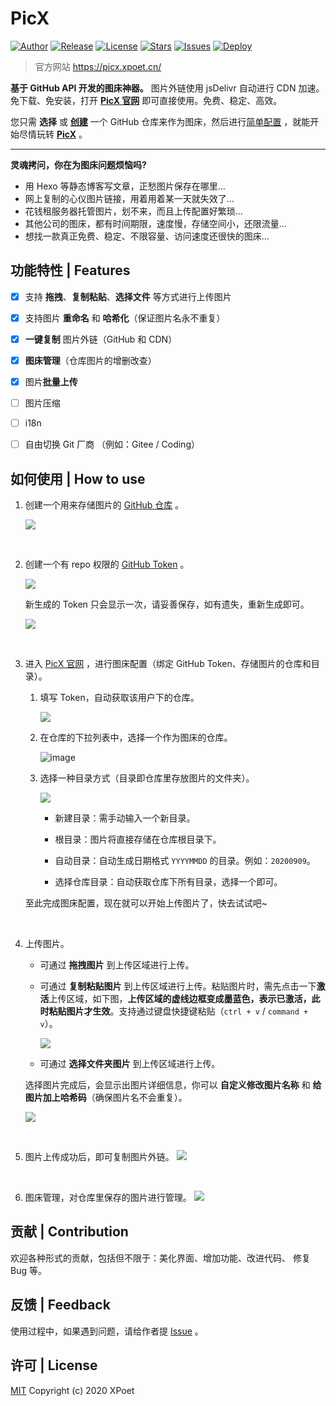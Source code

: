 # PicX

[![Author](https://img.shields.io/badge/author-XPoet-orange.svg)](https://github.com/XPoet)
[![Release](https://img.shields.io/github/release/XPoet/picx.svg)](https://github.com/XPoet/picx/releases)
[![License](https://img.shields.io/github/license/XPoet/picx.svg)](https://github.com/XPoet/picx/blob/master/LICENSE)
[![Stars](https://img.shields.io/github/stars/XPoet/picx)](https://github.com/XPoet/picx)
[![Issues](https://img.shields.io/github/issues/xpoet/picx)](https://github.com/XPoet/picx/issues)
[![Deploy](https://github.com/XPoet/picx/workflows/deploy/badge.svg)](https://github.com/XPoet/picx/actions/workflows/deploy.yml)


> 官方网站 https://picx.xpoet.cn/

**基于 GitHub API 开发的图床神器。** 图片外链使用 jsDelivr 自动进行 CDN 加速。免下载、免安装，打开 **[PicX 官网](https://picx.xpoet.cn/)** 即可直接使用。免费、稳定、高效。

您只需 **选择** 或 **[创建](https://github.com/new)** 一个 GitHub 仓库来作为图床，然后进行[简单配置](https://picx.xpoet.cn/#/config) ，就能开始尽情玩转 **[PicX](https://picx.xpoet.cn/)** 。

---

**灵魂拷问，你在为图床问题烦恼吗?**

- 用 Hexo 等静态博客写文章，正愁图片保存在哪里...
- 网上复制的心仪图片链接，用着用着某一天就失效了...
- 花钱租服务器托管图片，划不来，而且上传配置好繁琐...
- 其他公司的图床，都有时间期限，速度慢，存储空间小，还限流量...
- 想找一款真正免费、稳定、不限容量、访问速度还很快的图床...


## 功能特性 | Features 

- [x] 支持 **拖拽**、**复制粘贴**、**选择文件** 等方式进行上传图片
- [x] 支持图片 **重命名** 和 **哈希化**（保证图片名永不重复）
- [x] **一键复制** 图片外链（GitHub 和 CDN）
- [x] **图床管理**（仓库图片的增删改查）
- [x] 图片**批量上传**
- [ ] 图片压缩
- [ ] i18n
- [ ] 自由切换 Git 厂商 （例如：Gitee / Coding）


## 如何使用 | How to use 

1. 创建一个用来存储图片的 [GitHub 仓库](https://github.com/new) 。

   ![](https://cdn.jsdelivr.net/gh/XPoet/image-hosting@master/PicX/image.j1486dtk68n.png)

  <br>

2. 创建一个有 repo 权限的 [GitHub Token](https://github.com/settings/tokens/new) 。

   ![](https://cdn.jsdelivr.net/gh/XPoet/image-hosting@master/PicX/image.lpt1xl9fu.png)

   新生成的 Token 只会显示一次，请妥善保存，如有遗失，重新生成即可。

   ![](https://cdn.jsdelivr.net/gh/XPoet/xpoet-image-hosting/PicX/image.krns6rvn9l.png)

  <br>

3. 进入 [PicX 官网](https://picx.xpoet.cn/) ，进行图床配置（绑定 GitHub Token、存储图片的仓库和目录）。

   1. 填写 Token，自动获取该用户下的仓库。

      ![](https://cdn.jsdelivr.net/gh/XPoet/image-hosting@master/PicX/17961602582378_.pic.7955twzzcmc0.jpg)

   2. 在仓库的下拉列表中，选择一个作为图床的仓库。

      ![image](https://cdn.jsdelivr.net/gh/XPoet/image-hosting@master/PicX/image.a24pdwe6b5.png)

   3. 选择一种目录方式（目录即仓库里存放图片的文件夹）。

      ![](https://cdn.jsdelivr.net/gh/XPoet/image-hosting@master/PicX/dirModel.2mnglli43fk0.jpg)

      - 新建目录：需手动输入一个新目录。

      - 根目录：图片将直接存储在仓库根目录下。

      - 自动目录：自动生成日期格式 `YYYYMMDD` 的目录。例如：`20200909`。

      - 选择仓库目录：自动获取仓库下所有目录，选择一个即可。

     至此完成图床配置，现在就可以开始上传图片了，快去试试吧~

  <br>

4. 上传图片。

   - 可通过 **拖拽图片** 到上传区域进行上传。

   - 可通过 **复制粘贴图片** 到上传区域进行上传。粘贴图片时，需先点击一下**激活**上传区域，如下图，**上传区域的虚线边框变成墨蓝色，表示已激活，此时粘贴图片才生效**。支持通过键盘快捷键粘贴（`ctrl + v` / `command + v`）。

     ![](https://cdn.jsdelivr.net/gh/XPoet/image-hosting@master/PicX/image.6wfw84e4xlw0.png)

   - 可通过 **选择文件夹图片** 到上传区域进行上传。

    选择图片完成后，会显示出图片详细信息，你可以 **自定义修改图片名称** 和 **给图片加上哈希码**（确保图片名不会重复）。

    ![](https://cdn.jsdelivr.net/gh/XPoet/image-hosting@master/PicX/image.3ibdn25rjfe0.png)

  <br>

5. 图片上传成功后，即可复制图片外链。
   ![](https://cdn.jsdelivr.net/gh/XPoet/image-hosting@master/PicX/18031602583963_.pic_hd.70kvd1kgb880.jpg)

<br>

6. 图床管理，对仓库里保存的图片进行管理。
   ![](https://cdn.jsdelivr.net/gh/XPoet/image-hosting@master/PicX/ihm.3nr0yt9vrtk0.png)

## 贡献 | Contribution

欢迎各种形式的贡献，包括但不限于：美化界面、增加功能、改进代码、 修复 Bug 等。

##  反馈 | Feedback

使用过程中，如果遇到问题，请给作者提 [Issue](https://github.com/XPoet/picx/issues) 。

## 许可 | License

[MIT](https://github.com/XPoet/picx/blob/master/LICENSE) Copyright (c) 2020 XPoet
